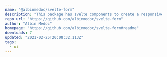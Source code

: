 ```yaml
---
name: "@albinmedoc/svelte-form"
description: "This package has svelte components to create a responsive HTML form."
repo_url: "https://github.com/albinmedoc/svelte-form"
author: "Albin Médoc"
homepage: "https://github.com/albinmedoc/svelte-form#readme"
downloads: 7
updated: "2021-02-25T20:08:32.113Z"
tags: 
  - ui
---
```

